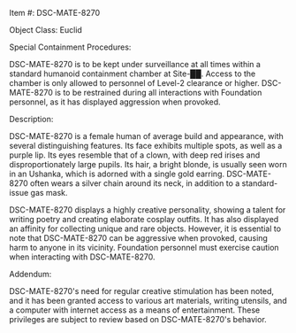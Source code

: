 Item #: DSC-MATE-8270

Object Class: Euclid

Special Containment Procedures:

DSC-MATE-8270 is to be kept under surveillance at all times within a standard humanoid containment chamber at Site-██. Access to the chamber is only allowed to personnel of Level-2 clearance or higher. DSC-MATE-8270 is to be restrained during all interactions with Foundation personnel, as it has displayed aggression when provoked.

Description:

DSC-MATE-8270 is a female human of average build and appearance, with several distinguishing features. Its face exhibits multiple spots, as well as a purple lip. Its eyes resemble that of a clown, with deep red irises and disproportionately large pupils. Its hair, a bright blonde, is usually seen worn in an Ushanka, which is adorned with a single gold earring. DSC-MATE-8270 often wears a silver chain around its neck, in addition to a standard-issue gas mask.

DSC-MATE-8270 displays a highly creative personality, showing a talent for writing poetry and creating elaborate cosplay outfits. It has also displayed an affinity for collecting unique and rare objects. However, it is essential to note that DSC-MATE-8270 can be aggressive when provoked, causing harm to anyone in its vicinity. Foundation personnel must exercise caution when interacting with DSC-MATE-8270.

Addendum:

DSC-MATE-8270's need for regular creative stimulation has been noted, and it has been granted access to various art materials, writing utensils, and a computer with internet access as a means of entertainment. These privileges are subject to review based on DSC-MATE-8270's behavior.